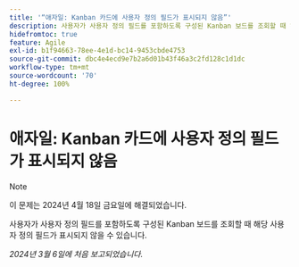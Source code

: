 ```yaml
---
title: '“애자일: Kanban 카드에 사용자 정의 필드가 표시되지 않음”'
description: 사용자가 사용자 정의 필드를 포함하도록 구성된 Kanban 보드를 조회할 때 해당 사용자 정의 필드가 표시되지 않을 수 있습니다.
hidefromtoc: true
feature: Agile
exl-id: b1f94663-78ee-4e1d-bc14-9453cbde4753
source-git-commit: dbc4e4ecd9e7b2a6d01b43f46a3c2fd128c1d1dc
workflow-type: tm+mt
source-wordcount: '70'
ht-degree: 100%

---
```


# 애자일: Kanban 카드에 사용자 정의 필드가 표시되지 않음

>[!NOTE]
>
>이 문제는 2024년 4월 18일 금요일에 해결되었습니다.

사용자가 사용자 정의 필드를 포함하도록 구성된 Kanban 보드를 조회할 때 해당 사용자 정의 필드가 표시되지 않을 수 있습니다.

_2024년 3월 6일에 처음 보고되었습니다._
